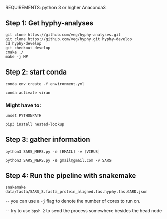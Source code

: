 REQUIREMENTS:
python 3 or higher
Anaconda3

## Step 1: Get hyphy-analyses
```
git clone https://github.com/veg/hyphy-analyses.git
git clone https://github.com/veg/hyphy.git hyphy-develop
cd hyphy-develop
git checkout develop
cmake ./
make -j MP
```

## Step 2: start conda
```
conda env create -f environment.yml

conda activate viran
```

### Might have to:
```
unset PYTHONPATH

pip3 install nested-lookup
```

## Step 3: gather information
```
python3 SARS_MERS.py -e [EMAIL] -v [VIRUS]

python3 SARS_MERS.py -e gmail@gmail.com -v SARS
```


## Step 4: Run the pipeline with snakemake
```
snakemake data/fasta/SARS_S.fasta_protein_aligned.fas.hyphy.fas.GARD.json
```
-- you can use a ```-j``` flag to denote the number of cores to run on.

-- try to use ```bpsh 2``` to send the process somewhere besides the head node

